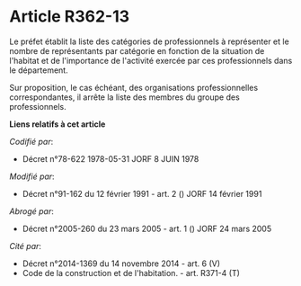 # Article R362-13

Le préfet établit la liste des catégories de professionnels à représenter et le nombre de représentants par catégorie en
fonction de la situation de l'habitat et de l'importance de l'activité exercée par ces professionnels dans le département.

Sur proposition, le cas échéant, des organisations professionnelles correspondantes, il arrête la liste des membres du groupe
des professionnels.

**Liens relatifs à cet article**

_Codifié par_:

  - Décret n°78-622 1978-05-31 JORF 8 JUIN 1978

_Modifié par_:

  - Décret n°91-162 du 12 février 1991 - art. 2 () JORF 14 février 1991

_Abrogé par_:

  - Décret n°2005-260 du 23 mars 2005 - art. 1 () JORF 24 mars 2005

_Cité par_:

  - Décret n°2014-1369 du 14 novembre 2014 - art. 6 (V)
  - Code de la construction et de l'habitation. - art. R371-4 (T)
